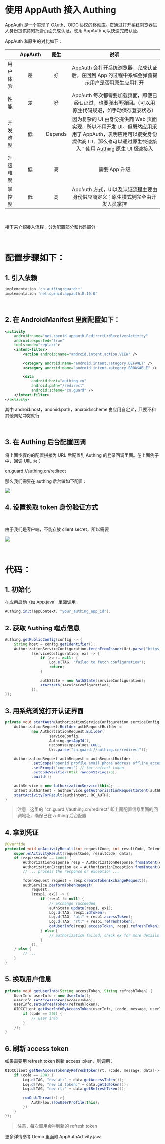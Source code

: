 # 使用 AppAuth 接入 Authing

AppAuth 是一个实现了 OAuth、OIDC 协议的移动库。它通过打开系统浏览器进入身份提供商的托管页面完成认证，使用 AppAuth 可以快速完成认证。

AppAuth 和原生的对比如下：

|                      | AppAuth | 原生 | 说明 |
| -------------------- |:--------:| :------:| :------:| 
| 用户体验     |    差    |  好   |    AppAuth 会打开系统浏览器，完成认证后，在回到 App 的过程中系统会弹窗提示用户是否用原生应用打开   |
|  性能     |    差    |   好   |    AppAuth 每次都需要加载页面，即使已经认证过，也要弹出再弹回。（可以用原生代码规避，如手动保存登录状态）   |
|  开发难度     |    低    |  Depends   |    因为复杂的 UI 由身份提供商 Web 页面实现，所以不用开发 UI。但既然应用采用了 AppAuth，表明应用可以接受身份提供商 UI，那么也可以通过原生快速接入：[使用 Authing 原生 UI 极速接入](./../start_with_authing.md)   |
|  升级难度     |    低    |  高   |    需要 App 升级   |
|  掌控度     |    低    |  高   |    AppAuth 方式，UI以及认证流程主要由身份供应商定义；原生模式则完全由开发人员掌控   |


<br>

接下来介绍接入流程，分为配置部分和代码部分

<br>

# 配置步骤如下：

## 1. 引入依赖

```groovy
implementation 'cn.authing:guard:+'
implementation 'net.openid:appauth:0.10.0'
```

<br>

## 2. 在 AndroidManifest 里面配置如下：

```xml
<activity
    android:name="net.openid.appauth.RedirectUriReceiverActivity"
    android:exported="true"
    tools:node="replace">
    <intent-filter>
        <action android:name="android.intent.action.VIEW" />

        <category android:name="android.intent.category.DEFAULT" />
        <category android:name="android.intent.category.BROWSABLE" />

        <data
            android:host="authing.cn"
            android:path="/redirect"
            android:scheme="cn.guard" />
    </intent-filter>
</activity>
```

其中 android:host，android:path，android:scheme 由应用自定义，只要不和其他网站冲突就行

<br>

## 3. 在 Authing 后台配置回调

将上面步骤的的配置拼接为 URL 后配置到 Authing 的登录回调里面。在上面例子中，回调 URL 为：

cn.guard://authing.cn/redirect

那么我们需要在 authing 后台做如下配置：

![](./../images/appauth/set_login_callback.png)

## 4. 设置换取 token 身份验证方式

<br>

由于我们是客户端，不能存放 client secret，所以需要

![](./../images/appauth/disable_client_secret.png)

<br>

# 代码：

## 1. 初始化

在应用启动（如 App.java）里面调用：

```java
Authing.init(appContext, "your_authing_app_id");
```

## 2. 获取 Authing 端点信息

```java
Authing.getPublicConfig(config -> {
    String host = config.getIdentifier();
    AuthorizationServiceConfiguration.fetchFromIssuer(Uri.parse("https://" + host + ".authing.cn/oidc"),
            (serviceConfiguration, ex) -> {
                if (ex != null) {
                    Log.e(TAG, "failed to fetch configuration");
                    return;
                }

                authState = new AuthState(serviceConfiguration);
                startAuth(serviceConfiguration);
            });
});
```

## 3. 用系统浏览打开认证界面

```java
private void startAuth(AuthorizationServiceConfiguration serviceConfig) {
    AuthorizationRequest.Builder authRequestBuilder =
            new AuthorizationRequest.Builder(
                    serviceConfig,
                    Authing.getAppId(),
                    ResponseTypeValues.CODE,
                    Uri.parse("cn.guard://authing.cn/redirect"));

    AuthorizationRequest authRequest = authRequestBuilder
            .setScope("openid profile email phone address offline_access role extended_fields")
            .setPrompt("consent") // for refresh token
            .setCodeVerifier(Util.randomString(43))
            .build();

    authService = new AuthorizationService(this);
    Intent authIntent = authService.getAuthorizationRequestIntent(authRequest);
    startActivityForResult(authIntent, RC_AUTH);
}
```

>注意：这里的 "cn.guard://authing.cn/redirect" 即上面配置信息里面的回调地址，确保已在 authing 后台配置

## 4. 拿到凭证

```java
@Override
protected void onActivityResult(int requestCode, int resultCode, Intent data) {
    super.onActivityResult(requestCode, resultCode, data);
    if (requestCode == 1000) {
        AuthorizationResponse resp = AuthorizationResponse.fromIntent(data);
        AuthorizationException ex = AuthorizationException.fromIntent(data);
        // ... process the response or exception ...

        TokenRequest request = resp.createTokenExchangeRequest();
        authService.performTokenRequest(
            request,
            (resp1, ex1) -> {
                if (resp1 != null) {
                    // exchange succeeded
                    authState.update(resp1, ex1);
                    Log.d(TAG, resp1.idToken);
                    Log.d(TAG, "at:" + resp1.accessToken);
                    Log.d(TAG, "rt:" + resp1.refreshToken);
                    getUserInfo(resp1.accessToken, resp1.refreshToken);
                } else {
                    // authorization failed, check ex for more details
                }
            });
    } else {
        // ...
    }
}
```

## 5. 换取用户信息
```java
private void getUserInfo(String accessToken, String refreshToken) {
    UserInfo userInfo = new UserInfo();
    userInfo.setAccessToken(accessToken);
    userInfo.setRefreshToken(refreshToken);
    OIDCClient.getUserInfoByAccessToken(userInfo, (code, message, userInfo)->{
        if (code == 200) {
            // user info
        }
    });
}
```

## 6. 刷新 access token

如果需要用 refresh token 刷新 access token，则调用：

```java
OIDCClient.getNewAccessTokenByRefreshToken(rt, (code, message, data)->{
    if (code == 200) {
        Log.d(TAG, "new at:" + data.getAccessToken());
        Log.d(TAG, "new id token:" + data.getIdToken());
        Log.d(TAG, "new rt:" + data.getRefreshToken());

        runOnUiThread(()->{
            AuthFlow.showUserProfile(this);
        });
    }
});
```

>注意，每次调用会得到新的 refresh token

更多详情参考 Demo 里面的 AppAuthActivity.java